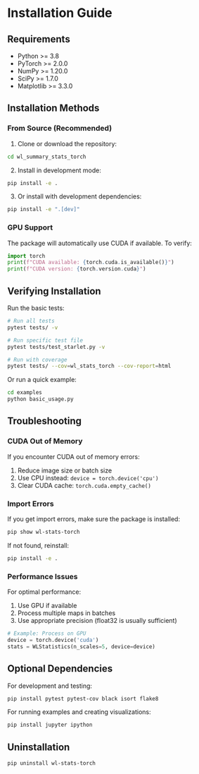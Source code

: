 # Installation Guide

## Requirements

- Python >= 3.8
- PyTorch >= 2.0.0
- NumPy >= 1.20.0
- SciPy >= 1.7.0
- Matplotlib >= 3.3.0

## Installation Methods

### From Source (Recommended)

1. Clone or download the repository:
```bash
cd wl_summary_stats_torch
```

2. Install in development mode:
```bash
pip install -e .
```

3. Or install with development dependencies:
```bash
pip install -e ".[dev]"
```

### GPU Support

The package will automatically use CUDA if available. To verify:

```python
import torch
print(f"CUDA available: {torch.cuda.is_available()}")
print(f"CUDA version: {torch.version.cuda}")
```

## Verifying Installation

Run the basic tests:

```bash
# Run all tests
pytest tests/ -v

# Run specific test file
pytest tests/test_starlet.py -v

# Run with coverage
pytest tests/ --cov=wl_stats_torch --cov-report=html
```

Or run a quick example:

```bash
cd examples
python basic_usage.py
```

## Troubleshooting

### CUDA Out of Memory

If you encounter CUDA out of memory errors:

1. Reduce image size or batch size
2. Use CPU instead: `device = torch.device('cpu')`
3. Clear CUDA cache: `torch.cuda.empty_cache()`

### Import Errors

If you get import errors, make sure the package is installed:

```bash
pip show wl-stats-torch
```

If not found, reinstall:

```bash
pip install -e .
```

### Performance Issues

For optimal performance:

1. Use GPU if available
2. Process multiple maps in batches
3. Use appropriate precision (float32 is usually sufficient)

```python
# Example: Process on GPU
device = torch.device('cuda')
stats = WLStatistics(n_scales=5, device=device)
```

## Optional Dependencies

For development and testing:

```bash
pip install pytest pytest-cov black isort flake8
```

For running examples and creating visualizations:

```bash
pip install jupyter ipython
```

## Uninstallation

```bash
pip uninstall wl-stats-torch
```
